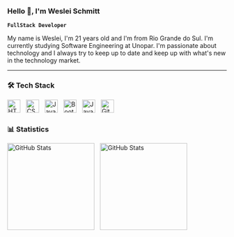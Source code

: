 ### Hello 👋, I'm Weslei Schmitt

**`FullStack Developer`**

My name is Weslei, I'm 21 years old and I'm from Rio Grande do Sul. I'm currently studying Software Engineering at Unopar. I'm passionate about technology and I always try to keep up to date and keep up with what's new in the technology market.

---

### 🛠️ Tech Stack

<img 
align="left" 
alt="HTML"
title="HTML" 
width="30px" 
style="padding-right: 10px;" 
src="https://cdn.jsdelivr.net/gh/devicons/devicon@latest/icons/html5/html5-original.svg" 
/>
<img 
align="left" 
alt="CSS" 
title="CSS"
width="30px" 
style="padding-right: 10px;" 
src="https://cdn.jsdelivr.net/gh/devicons/devicon@latest/icons/css3/css3-original.svg" 
/>
<img 
align="left" 
alt="JavaScript" 
title="JavaScript"
width="30px" 
style="padding-right: 10px;" 
src="https://cdn.jsdelivr.net/gh/devicons/devicon@latest/icons/javascript/javascript-original.svg" 
/>
<img 
align="left" 
alt="Bootstrap"
title="Bootstrap" 
width="30px" 
style="padding-right: 10px;" 
src="https://cdn.jsdelivr.net/gh/devicons/devicon@latest/icons/bootstrap/bootstrap-original.svg" 
/>
<img 
align="left" 
alt="Java" 
title="Java"
width="30px" 
style="padding-right: 10px;" 
src="https://cdn.jsdelivr.net/gh/devicons/devicon@latest/icons/java/java-original.svg" 
/>
<img 
align="left" 
alt="Git" 
title="Git"
width="30px" 
style="padding-right: 10px;" 
src="https://cdn.jsdelivr.net/gh/devicons/devicon@latest/icons/git/git-original.svg" 
/>

<br/>
<br/>

### 📊 Statistics

<p>
<img 
align="left" 
alt="GitHub Stats" 
height="200" 
style="padding-right: 10px;" 
src="https://github-readme-stats.vercel.app/api?username=Weslei23&show_icons=true&theme=tokyonight&include_all_commits=true&locale=pt-br" 
/>

<img 
align="left" 
alt="GitHub Stats" 
height="200" 
src="https://github-readme-stats.vercel.app/api/top-langs/?username=Weslei23&theme=tokyonight&layout=compact&custom_title=Tecnologias&langs_count=9" 
/>

</p>
